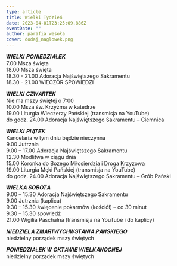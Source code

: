 ```yaml
---
type: article
title: Wielki Tydzień
date: 2023-04-01T23:25:09.886Z
eventDate: ""
author: parafia wesoła
cover: dodaj_naglowek.png
---
```

<!--StartFragment-->

𝑾𝑰𝑬𝑳𝑲𝑰 𝑷𝑶𝑵𝑰𝑬𝑫𝒁𝑰𝑨Ł𝑬𝑲\
7.00 Msza święta\
18.00 Msza święta\
18.30 - 21.00 Adoracja Najświętszego Sakramentu\
18.30 - 21.00 WIECZÓR SPOWIEDZI

[](<>)𝑾𝑰𝑬𝑳𝑲𝑰 𝑪𝒁𝑾𝑨𝑹𝑻𝑬𝑲\
Nie ma mszy świętej o 7:00\
10.00 Msza św. Krzyżma w katedrze\
19.00 Liturgia Wieczerzy Pańskiej (transmisja na YouTube)\
do godz. 24.00 Adoracja Najświętszego Sakramentu – Ciemnica

𝑾𝑰𝑬𝑳𝑲𝑰 𝑷𝑰𝑨̨𝑻𝑬𝑲\
Kancelaria w tym dniu będzie nieczynna\
9.00 Jutrznia\
9.00 – 17.00 Adoracja Najświętszego Sakramentu\
12.30 Modlitwa w ciągu dnia\
15.00 Koronka do Bożego Miłosierdzia i Droga Krzyżowa\
19.00 Liturgia Męki Pańskiej (transmisja na YouTube)\
do godz. 24.00 Adoracja Najświętszego Sakramentu – Grób Pański

𝑾𝑰𝑬𝑳𝑲𝑨 𝑺𝑶𝑩𝑶𝑻𝑨\
9.00 – 15.30 Adoracja Najświętszego Sakramentu\
9.00 Jutrznia (kaplica)\
9.30 – 15.30 święcenie pokarmów (kościół) – co 30 minut\
9.30 – 15.30 spowiedź\
21.00 Wigilia Paschalna (transmisja na YouTube i do kaplicy) 

𝑵𝑰𝑬𝑫𝒁𝑰𝑬𝑳𝑨 𝒁𝑴𝑨𝑹𝑻𝑾𝒀𝑪𝑯𝑾𝑺𝑻𝑨𝑵𝑰𝑨 𝑷𝑨𝑵́𝑺𝑲𝑰𝑬𝑮𝑶\
niedzielny porządek mszy świętych

𝑷𝑶𝑵𝑰𝑬𝑫𝒁𝑰𝑨Ł𝑬𝑲 𝑾 𝑶𝑲𝑻𝑨𝑾𝑰𝑬 𝑾𝑰𝑬𝑳𝑲𝑨𝑵𝑶𝑪𝑵𝑬𝑱\
niedzielny porządek mszy świętych

<!--EndFragment-->